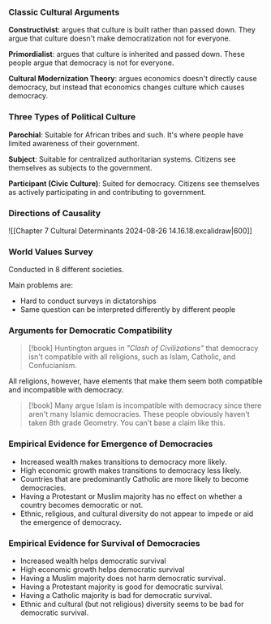 ### Classic Cultural Arguments

**Constructivist**: argues that culture is built rather than passed down. They argue that culture doesn't make democratization not for everyone.

**Primordialist**: argues that culture is inherited and passed down. These people argue that democracy is not for everyone.

**Cultural Modernization Theory**: argues economics doesn't directly cause democracy, but instead that economics changes culture which causes democracy.

### Three Types of Political Culture

**Parochial**: Suitable for African tribes and such. It's where people have limited awareness of their government.

**Subject**: Suitable for centralized authoritarian systems. Citizens see themselves as subjects to the government.

**Participant (Civic Culture)**: Suited for democracy. Citizens see themselves as actively participating in and contributing to government.

### Directions of Causality

![[Chapter 7 Cultural Determinants 2024-08-26 14.16.18.excalidraw|600]]

### World Values Survey

Conducted in 8 different societies.

Main problems are:
- Hard to conduct surveys in dictatorships
- Same question can be interpreted differently by different people

### Arguments for Democratic Compatibility

>[!book] Huntington argues in *"Clash of Civilizations"* that democracy isn't compatible with all religions, such as Islam, Catholic, and Confucianism.
>
All religions, however, have elements that make them seem both compatible and incompatible with democracy.

>[!book] Many argue Islam is incompatible with democracy since there aren't many Islamic democracies.
>These people obviously haven't taken 8th grade Geometry. You can't base a claim like this.


### Empirical Evidence for Emergence of Democracies

- Increased wealth makes transitions to democracy more likely.  
- High economic growth makes transitions to democracy less likely.  
- Countries that are predominantly Catholic are more likely to become democracies.  
- Having a Protestant or Muslim majority has no effect on whether a country becomes democratic or not.  
- Ethnic, religious, and cultural diversity do not appear to impede or aid the emergence of democracy.

### Empirical Evidence for Survival of Democracies

- Increased wealth helps democratic survival
- High economic growth helps democratic survival
- Having a Muslim majority does not harm democratic survival.  
- Having a Protestant majority is good for democratic survival.  
- Having a Catholic majority is bad for democratic survival.   
- Ethnic and cultural (but not religious) diversity seems to be bad for democratic survival.